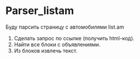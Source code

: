 # Parser_listam
Буду парсить страницу с автомобилями list.am

1. Сделать запрос по ссылке (получить html-код).
2. Найти все блоки с объявлениями.
3. Из блоков извлечь текст.